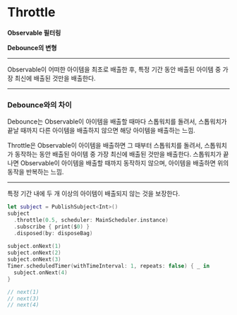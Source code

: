 # Throttle

**Observable 필터링**

**Debounce의 변형**

---

Observable이 어떠한 아이템을 최초로 배출한 후, 특정 기간 동안 배출된 아이템 중 가장 최신에 배출된 것만을 배출한다.

---

### Debounce와의 차이

Debounce는 Observable이 아이템을 배출할 때마다 스톱워치를 돌려서, 스톱워치가 끝날 때까지 다른 아이템을 배출하지 않으면 해당 아이템을 배출하는 느낌.

Throttle은 Observable이 아이템을 배출하면 그 때부터 스톱워치를 돌려서, 스톱워치가 동작하는 동안 배출된 아이템 중 가장 최신에 배출된 것만을 배출한다. 스톱워치가 끝나면 Observable이 아이템을 배출할 때까지 동작하지 않으며, 아이템을 배출하면 위의 동작을 반복하는 느낌.

---

특정 기간 내에 두 개 이상의 아이템이 배출되지 않는 것을 보장한다.

```swift
let subject = PublishSubject<Int>()
subject
  .throttle(0.5, scheduler: MainScheduler.instance)
  .subscribe { print($0) }
  .disposed(by: disposeBag)
    
subject.onNext(1)
subject.onNext(2)
subject.onNext(3)
Timer.scheduledTimer(withTimeInterval: 1, repeats: false) { _ in
  subject.onNext(4)
}

// next(1)
// next(3)
// next(4)
```

